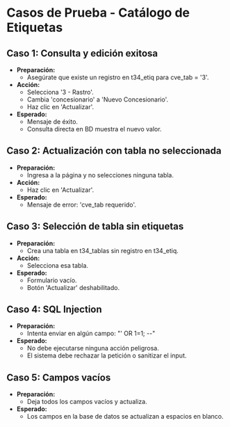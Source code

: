 # Casos de Prueba - Catálogo de Etiquetas

## Caso 1: Consulta y edición exitosa
- **Preparación:**
  - Asegúrate que existe un registro en t34_etiq para cve_tab = '3'.
- **Acción:**
  - Selecciona '3 - Rastro'.
  - Cambia 'concesionario' a 'Nuevo Concesionario'.
  - Haz clic en 'Actualizar'.
- **Esperado:**
  - Mensaje de éxito.
  - Consulta directa en BD muestra el nuevo valor.

## Caso 2: Actualización con tabla no seleccionada
- **Preparación:**
  - Ingresa a la página y no selecciones ninguna tabla.
- **Acción:**
  - Haz clic en 'Actualizar'.
- **Esperado:**
  - Mensaje de error: 'cve_tab requerido'.

## Caso 3: Selección de tabla sin etiquetas
- **Preparación:**
  - Crea una tabla en t34_tablas sin registro en t34_etiq.
- **Acción:**
  - Selecciona esa tabla.
- **Esperado:**
  - Formulario vacío.
  - Botón 'Actualizar' deshabilitado.

## Caso 4: SQL Injection
- **Preparación:**
  - Intenta enviar en algún campo: "' OR 1=1; --"
- **Esperado:**
  - No debe ejecutarse ninguna acción peligrosa.
  - El sistema debe rechazar la petición o sanitizar el input.

## Caso 5: Campos vacíos
- **Preparación:**
  - Deja todos los campos vacíos y actualiza.
- **Esperado:**
  - Los campos en la base de datos se actualizan a espacios en blanco.
